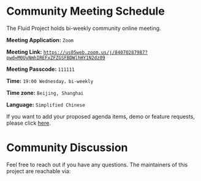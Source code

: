 # Community Meeting Schedule
The Fluid Project holds bi-weekly community online meeting.

**Meeting Application:** `Zoom`

**Meeting Link:** [`https://us05web.zoom.us/j/84070287987?pwd=M0UyNmhIREFxZFZGSFBDWlhHY1N2dz09`](https://us05web.zoom.us/j/84070287987?pwd=M0UyNmhIREFxZFZGSFBDWlhHY1N2dz09)

**Meeting Passcode:** `111111`

**Time:** `19:00 Wednesday，bi-weekly`

**Time zone:** `Beijing, Shanghai`

**Language:** `Simplified Chinese`

If you want to add your proposed agenda items, demo or feature requests, please click [here](https://docs.google.com/document/d/1RMMzvlkGz7INSGDMZqZlXzipEN8ga2xuMCZvPYoTOPo/edit#heading=h.yvypq06ot57p).

# Community Discussion
Feel free to reach out if you have any questions. The maintainers of this project are reachable via:

<FluidCommunity/>